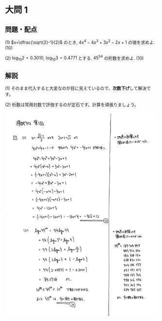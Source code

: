 ﻿---
layout: default
parent: 第 3 回
grand_parent: 模試テロ
summary: 高次式の計算 / 自然対数
published: false
---

# 大問 1

## 問題・配点

(1) $x=\dfrac{\sqrt{2}-1}{2}$ のとき, $4x^4-4x^3+3x^2-2x+1$ の値を求めよ. (10)

(2) $\log_{10} 2 = 0.3010$, $\log_{10} 3 = 0.4771$ とする. $45^{54}$ の桁数を求めよ. (10)

## 解説

(1) そのまま代入すると大変なのが目に見えているので、**次数下げ**して解決です。

(2) 桁数は常用対数で評価するのが定石です。計算を頑張りましょう。

![](img/examterro_03-1.jpg)